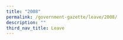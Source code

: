 ```yaml
---
title: "2008"
permalink: /government-gazette/leave/2008/
description: ""
third_nav_title: Leave
---
```

